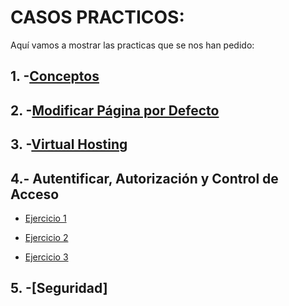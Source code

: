 # CASOS PRACTICOS:

Aquí vamos a mostrar las practicas que se nos han pedido:

## 1. -[Conceptos](https://github.com/Juanrdls/NGINX/blob/main/Conceptos.md)

## 2. -[Modificar Página por Defecto](https://github.com/Juanrdls/NGINX/blob/main/Modificar.md)

## 3. -[Virtual Hosting](https://github.com/Juanrdls/NGINX/blob/main/VirtualHosting.md)

## 4.- Autentificar, Autorización y Control de Acceso
* [Ejercicio 1](https://github.com/Juanrdls/NGINX/blob/main/Autentificar.md)

* [Ejercicio 2](https://github.com/Juanrdls/NGINX/blob/main/Aut.md)

* [Ejercicio 3](https://github.com/Juanrdls/NGINX/blob/main/Ejercicio3.md)

## 5. -[Seguridad]
